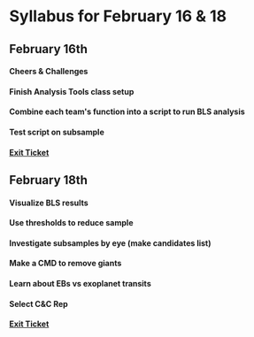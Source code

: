 # Syllabus for February 16 & 18


## February 16th
#### Cheers & Challenges
#### Finish Analysis Tools class setup
#### Combine each team's function into a script to run BLS analysis 
#### Test script on subsample 
#### [Exit Ticket](https://docs.google.com/forms/d/e/1FAIpQLSfhexyVY226Fo7eyEtHve_MwAFkbjSh_eVrbftjhPyLBquDqQ/viewform?usp=sf_link)


## February 18th
#### Visualize BLS results
#### Use thresholds to reduce sample
#### Investigate subsamples by eye (make candidates list)
#### Make a CMD to remove giants
#### Learn about EBs vs exoplanet transits
#### Select C&C Rep
#### [Exit Ticket](https://docs.google.com/forms/d/e/1FAIpQLSfhexyVY226Fo7eyEtHve_MwAFkbjSh_eVrbftjhPyLBquDqQ/viewform?usp=sf_link)
